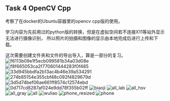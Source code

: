 ## Task 4 OpenCV Cpp

考察了在docker的Ubuntu容器里的opencv cpp版的使用。

学习内容为先前用过的python版的转换，但是在虚拟空间若不连接X11等站外显示无法进行摄像识别，
所以照片的拍摄和图像的显示由本地完成后进行上传和下载。

这次需要创建文件夹和文件的导出导入，算是一部分的复习。
![f6113b09e1f5ecb099581b34a03d08e](https://github.com/user-attachments/assets/fcd7d2f4-4b08-42fd-8fd8-005a110d2208)
![f8f665053ca2f770601444283f0f485](https://github.com/user-attachments/assets/321f6eff-1e7a-40d5-be20-335be69b2270)
![33d945bbdfa2b13ac4b46e39a534291](https://github.com/user-attachments/assets/9303da12-9b0d-455c-84e0-f70438a16d9c)
![274b85154e355cbf48c092f4829679d](https://github.com/user-attachments/assets/c72ae7e0-08e1-445a-9db3-c162065f2825)
![3d5d74bef06ae661ff8574c12574ebd](https://github.com/user-attachments/assets/6a980ddc-fd05-46d7-8975-c7f7f8394898)
![0d717cd8287af024e9dd78f355b02ff](https://github.com/user-attachments/assets/b84b2ba4-f563-422d-8d75-66c2562a295f)
![biaoji](https://github.com/user-attachments/assets/b07753cf-01ad-42c5-9b28-1050a5d71814)
![all_lab](https://github.com/user-attachments/assets/9d6f5541-02a8-4752-a264-dc19b5c7bc2a)
![all_hsv](https://github.com/user-attachments/assets/ffedce70-c653-4521-8eae-3fe75f973e26)
![all_gray](https://github.com/user-attachments/assets/5bb8aa0a-c5cd-4d45-8299-c8abbf3fef8f)
![all](https://github.com/user-attachments/assets/2bc6ce87-b698-45da-9d2a-e98aefd509dc)
![wuliao](https://github.com/user-attachments/assets/bf153832-02ef-41e0-9df6-95166f951cc7)
![phone_resized](https://github.com/user-attachments/assets/8e94aaa6-ea77-4672-8e7a-db2639b3d01d)
![phone](https://github.com/user-attachments/assets/99487a86-8ef4-4bf3-b36d-5915736219cd)
